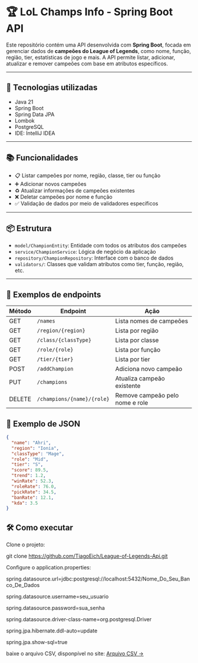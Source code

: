 # 🏆 LoL Champs Info - Spring Boot API

Este repositório contém uma API desenvolvida com **Spring Boot**, focada em gerenciar dados de **campeões do League of Legends**, como nome, função, região, tier, estatísticas de jogo e mais. A API permite listar, adicionar, atualizar e remover campeões com base em atributos específicos.

---

## 🚀 Tecnologias utilizadas

- Java 21
- Spring Boot
- Spring Data JPA
- Lombok
- PostgreSQL
- IDE: IntelliJ IDEA

---

## 📚 Funcionalidades

- 📋 Listar campeões por nome, região, classe, tier ou função
- ➕ Adicionar novos campeões
- ♻️ Atualizar informações de campeões existentes
- ❌ Deletar campeões por nome e função
- ✅ Validação de dados por meio de validadores específicos

---

## 📦 Estrutura

- `model/ChampionEntity`: Entidade com todos os atributos dos campeões
- `service/ChampionService`: Lógica de negócio da aplicação
- `repository/ChampionRepository`: Interface com o banco de dados
- `validators/`: Classes que validam atributos como tier, função, região, etc.

---

## 📌 Exemplos de endpoints

| Método | Endpoint                     | Ação                              |
|--------|------------------------------|-----------------------------------|
| GET    | `/names`                     | Lista nomes de campeões           |
| GET    | `/region/{region}`           | Lista por região                  |
| GET    | `/class/{classType}`         | Lista por classe                  |
| GET    | `/role/{role}`               | Lista por função                  |
| GET    | `/tier/{tier}`               | Lista por tier                    |
| POST   | `/addChampion`               | Adiciona novo campeão             |
| PUT    | `/champions`                 | Atualiza campeão existente        |
| DELETE | `/champions/{name}/{role}`   | Remove campeão pelo nome e role   |


## 🧪 Exemplo de JSON

```json
{
  "name": "Ahri",
  "region": "Ionia",
  "classType": "Mage",
  "role": "Mid",
  "tier": "S",
  "score": 89.5,
  "trend": 1.2,
  "winRate": 52.3,
  "roleRate": 76.0,
  "pickRate": 34.5,
  "banRate": 12.1,
  "kda": 3.5
}
```
## 🛠️ Como executar
Clone o projeto:

git clone https://github.com/TiagoEich/League-of-Legends-Api.git


Configure o application.properties:

spring.datasource.url=jdbc:postgresql://localhost:5432/Nome_Do_Seu_Banco_De_Dados

spring.datasource.username=seu_usuario

spring.datasource.password=sua_senha

spring.datasource.driver-class-name=org.postgresql.Driver

spring.jpa.hibernate.ddl-auto=update

spring.jpa.show-sql=true



baixe o arquivo CSV, disponpível no site: [Arquivo CSV ->](https://www.kaggle.com/datasets/uskeche/leauge-of-legends-champions-dataset)

